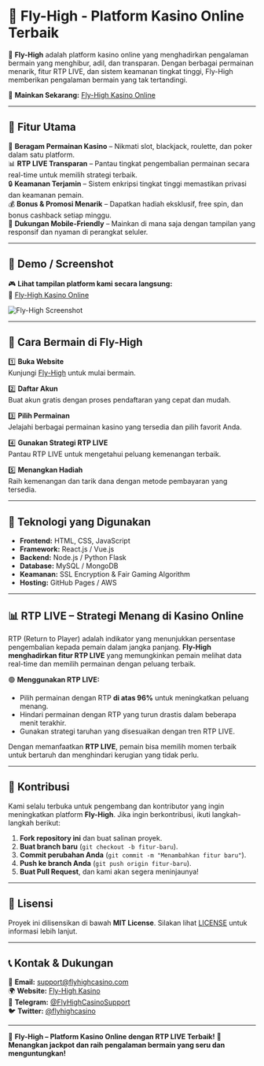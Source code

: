 # 🎰 Fly-High - Platform Kasino Online Terbaik

🚀 **Fly-High** adalah platform kasino online yang menghadirkan pengalaman bermain yang menghibur, adil, dan transparan. Dengan berbagai permainan menarik, fitur RTP LIVE, dan sistem keamanan tingkat tinggi, Fly-High memberikan pengalaman bermain yang tak tertandingi.

🌟 **Mainkan Sekarang:** [Fly-High Kasino Online](https://jurnalsiantar77.github.io/fly-high/)

---

## 📌 Fitur Utama

🎲 **Beragam Permainan Kasino** – Nikmati slot, blackjack, roulette, dan poker dalam satu platform.  
📊 **RTP LIVE Transparan** – Pantau tingkat pengembalian permainan secara real-time untuk memilih strategi terbaik.  
🔒 **Keamanan Terjamin** – Sistem enkripsi tingkat tinggi memastikan privasi dan keamanan pemain.  
💰 **Bonus & Promosi Menarik** – Dapatkan hadiah eksklusif, free spin, dan bonus cashback setiap minggu.  
📱 **Dukungan Mobile-Friendly** – Mainkan di mana saja dengan tampilan yang responsif dan nyaman di perangkat seluler.  

---

## 📸 Demo / Screenshot

🎮 **Lihat tampilan platform kami secara langsung:**  
🔗 [Fly-High Kasino Online](https://jurnalsiantar77.github.io/fly-high/)  

![Fly-High Screenshot](https://via.placeholder.com/800x400?text=Fly-High+Casino+Demo)

---

## 🚀 Cara Bermain di Fly-High

1️⃣ **Buka Website**  
   Kunjungi [Fly-High](https://jurnalsiantar77.github.io/fly-high/) untuk mulai bermain.  

2️⃣ **Daftar Akun**  
   Buat akun gratis dengan proses pendaftaran yang cepat dan mudah.  

3️⃣ **Pilih Permainan**  
   Jelajahi berbagai permainan kasino yang tersedia dan pilih favorit Anda.  

4️⃣ **Gunakan Strategi RTP LIVE**  
   Pantau RTP LIVE untuk mengetahui peluang kemenangan terbaik.  

5️⃣ **Menangkan Hadiah**  
   Raih kemenangan dan tarik dana dengan metode pembayaran yang tersedia.  

---

## 🔧 Teknologi yang Digunakan

- **Frontend:** HTML, CSS, JavaScript  
- **Framework:** React.js / Vue.js  
- **Backend:** Node.js / Python Flask  
- **Database:** MySQL / MongoDB  
- **Keamanan:** SSL Encryption & Fair Gaming Algorithm  
- **Hosting:** GitHub Pages / AWS  

---

## 📊 RTP LIVE – Strategi Menang di Kasino Online

RTP (Return to Player) adalah indikator yang menunjukkan persentase pengembalian kepada pemain dalam jangka panjang. **Fly-High menghadirkan fitur RTP LIVE** yang memungkinkan pemain melihat data real-time dan memilih permainan dengan peluang terbaik.

🟢 **Menggunakan RTP LIVE:**
- Pilih permainan dengan RTP **di atas 96%** untuk meningkatkan peluang menang.  
- Hindari permainan dengan RTP yang turun drastis dalam beberapa menit terakhir.  
- Gunakan strategi taruhan yang disesuaikan dengan tren RTP LIVE.  

Dengan memanfaatkan **RTP LIVE**, pemain bisa memilih momen terbaik untuk bertaruh dan menghindari kerugian yang tidak perlu.

---

## 🤝 Kontribusi

Kami selalu terbuka untuk pengembang dan kontributor yang ingin meningkatkan platform **Fly-High**. Jika ingin berkontribusi, ikuti langkah-langkah berikut:

1. **Fork repository ini** dan buat salinan proyek.  
2. **Buat branch baru** (`git checkout -b fitur-baru`).  
3. **Commit perubahan Anda** (`git commit -m "Menambahkan fitur baru"`).  
4. **Push ke branch Anda** (`git push origin fitur-baru`).  
5. **Buat Pull Request**, dan kami akan segera meninjaunya!  

---

## 📜 Lisensi

Proyek ini dilisensikan di bawah **MIT License**. Silakan lihat [LICENSE](LICENSE) untuk informasi lebih lanjut.

---

## 📞 Kontak & Dukungan

📧 **Email:** support@flyhighcasino.com  
🌍 **Website:** [Fly-High Kasino](https://jurnalsiantar77.github.io/fly-high/)  
📱 **Telegram:** [@FlyHighCasinoSupport](https://t.me/FlyHighCasinoSupport)  
🐦 **Twitter:** [@flyhighcasino](https://twitter.com/flyhighcasino)  

---

🎰 **Fly-High – Platform Kasino Online dengan RTP LIVE Terbaik!**
💸 **Menangkan jackpot dan raih pengalaman bermain yang seru dan menguntungkan!**
